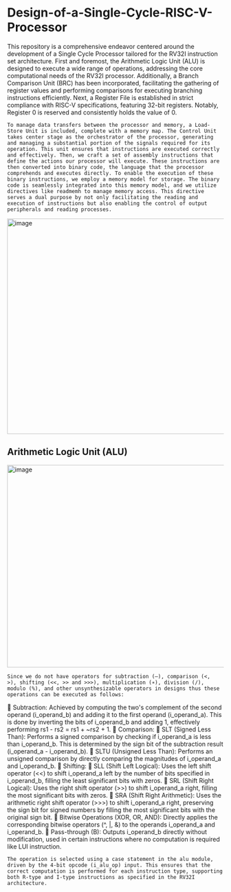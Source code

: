 # Design-of-a-Single-Cycle-RISC-V-Processor

  This repository is a comprehensive endeavor centered around the development of a Single Cycle Processor tailored for the RV32I instruction set architecture. First and foremost, the Arithmetic Logic Unit (ALU) is designed to execute a wide range of operations, addressing the core computational needs of the RV32I processor. Additionally, a Branch Comparison Unit (BRC) has been incorporated, facilitating the gathering of register values and performing comparisons for executing branching instructions efficiently. Next, a Register File is established in strict compliance with RISC-V specifications, featuring 32-bit registers. Notably, Register 0 is reserved and consistently holds the value of 0.

	To manage data transfers between the processor and memory, a Load-Store Unit is included, complete with a memory map. The Control Unit takes center stage as the orchestrator of the processor, generating and managing a substantial portion of the signals required for its operation. This unit ensures that instructions are executed correctly and effectively. Then, we craft a set of assembly instructions that define the actions our processor will execute. These instructions are then converted into binary code, the language that the processor comprehends and executes directly. To enable the execution of these binary instructions, we employ a memory model for storage. The binary code is seamlessly integrated into this memory model, and we utilize directives like readmemh to manage memory access. This directive serves a dual purpose by not only facilitating the reading and execution of instructions but also enabling the control of output peripherals and reading processes.

  <img width="975" height="500" alt="image" src="https://github.com/user-attachments/assets/d593078c-db3d-4c4c-a1c0-02c7d1a5d958" />

## Arithmetic Logic Unit (ALU)

<img width="1086" height="470" alt="image" src="https://github.com/user-attachments/assets/4b804a92-2241-47b1-a275-0cb4b9ce400a" />

	Since we do not have operators for subtraction (–), comparison (<,  >), shifting (<<, >> and >>>), multiplication (∗), division (/), modulo (%), and other unsynthesizable operators in designs thus these operations can be executed as follows: 
	Subtraction:  Achieved by computing the two's complement of the second operand (i_operand_b) and adding it to the first operand (i_operand_a). This is done by inverting the bits of i_operand_b and adding 1, effectively performing rs1 - rs2 = rs1 + ~rs2 + 1.
	Comparison: 
	SLT (Signed Less Than): Performs a signed comparison by checking if i_operand_a is less than i_operand_b. This is determined by the sign bit of the subtraction result (i_operand_a - i_operand_b).
	SLTU (Unsigned Less Than): Performs an unsigned comparison by directly comparing the magnitudes of i_operand_a and i_operand_b.
	Shifting: 
	SLL (Shift Left Logical): Uses the left shift operator (<<) to shift i_operand_a left by the number of bits specified in i_operand_b, filling the least significant bits with zeros.
	SRL (Shift Right Logical): Uses the right shift operator (>>) to shift i_operand_a right, filling the most significant bits with zeros.
	SRA (Shift Right Arithmetic): Uses the arithmetic right shift operator (>>>) to shift i_operand_a right, preserving the sign bit for signed numbers by filling the most significant bits with the original sign bit.
	Bitwise Operations (XOR, OR, AND): Directly applies the corresponding bitwise operators (^, |, &) to the operands i_operand_a and i_operand_b.
	Pass-through (B): Outputs i_operand_b directly without modification, used in certain instructions where no computation is required like LUI instruction.

	The operation is selected using a case statement in the alu module, driven by the 4-bit opcode (i_alu_op) input. This ensures that the correct computation is performed for each instruction type, supporting both R-type and I-type instructions as specified in the RV32I architecture.


